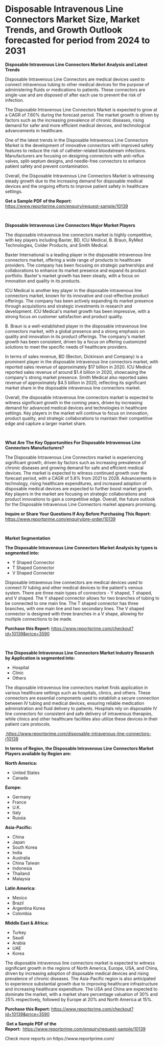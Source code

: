 <p><h1>Disposable Intravenous Line Connectors Market Size, Market Trends, and Growth Outlook forecasted for period from 2024 to 2031</h1></p><p><strong>Disposable Intravenous Line Connectors Market Analysis and Latest Trends</strong></p>
<p><p>Disposable Intravenous Line Connectors are medical devices used to connect intravenous tubing to other medical devices for the purpose of administering fluids or medications to patients. These connectors are single-use and are disposed of after each use to prevent the risk of infection.</p><p>The Disposable Intravenous Line Connectors Market is expected to grow at a CAGR of 7.60% during the forecast period. The market growth is driven by factors such as the increasing prevalence of chronic diseases, rising demand for safer and more efficient medical devices, and technological advancements in healthcare.</p><p>One of the latest trends in the Disposable Intravenous Line Connectors Market is the development of innovative connectors with improved safety features to reduce the risk of catheter-related bloodstream infections. Manufacturers are focusing on designing connectors with anti-reflux valves, split-septum designs, and needle-free connectors to enhance patient safety and prevent contamination.</p><p>Overall, the Disposable Intravenous Line Connectors Market is witnessing steady growth due to the increasing demand for disposable medical devices and the ongoing efforts to improve patient safety in healthcare settings.</p></p>
<p><strong>Get a Sample PDF of the Report:&nbsp;</strong> <a href="https://www.reportprime.com/enquiry/request-sample/10139">https://www.reportprime.com/enquiry/request-sample/10139</a></p>
<p>&nbsp;</p>
<p><strong>Disposable Intravenous Line Connectors Major Market Players</strong></p>
<p><p>The disposable intravenous line connectors market is highly competitive, with key players including Baxter, BD, ICU Medical, B. Braun, RyMed Technologies, Colder Products, and Smith Medical. </p><p>Baxter International is a leading player in the disposable intravenous line connectors market, offering a wide range of products to healthcare providers. The company has been focusing on strategic partnerships and collaborations to enhance its market presence and expand its product portfolio. Baxter's market growth has been steady, with a focus on innovation and quality in its products.</p><p>ICU Medical is another key player in the disposable intravenous line connectors market, known for its innovative and cost-effective product offerings. The company has been actively expanding its market presence through acquisitions and strategic investments in research and development. ICU Medical's market growth has been impressive, with a strong focus on customer satisfaction and product quality.</p><p>B. Braun is a well-established player in the disposable intravenous line connectors market, with a global presence and a strong emphasis on quality and innovation in its product offerings. The company's market growth has been consistent, driven by a focus on offering customized solutions to meet the specific needs of healthcare providers.</p><p>In terms of sales revenue, BD (Becton, Dickinson and Company) is a prominent player in the disposable intravenous line connectors market, with reported sales revenue of approximately $17 billion in 2020. ICU Medical reported sales revenue of around $1.4 billion in 2020, showcasing the company's strong market presence. Smith Medical also reported sales revenue of approximately $4.5 billion in 2020, reflecting its significant market share in the disposable intravenous line connectors market.</p><p>Overall, the disposable intravenous line connectors market is expected to witness significant growth in the coming years, driven by increasing demand for advanced medical devices and technologies in healthcare settings. Key players in the market will continue to focus on innovation, product quality, and strategic collaborations to maintain their competitive edge and capture a larger market share.</p></p>
<p>&nbsp;</p>
<p><strong>What Are The Key Opportunities For Disposable Intravenous Line Connectors Manufacturers?</strong></p>
<p><p>The Disposable Intravenous Line Connectors market is experiencing significant growth, driven by factors such as increasing prevalence of chronic diseases and growing demand for safe and efficient medical devices. The market is expected to witness continued growth over the forecast period, with a CAGR of 5.8% from 2021 to 2028. Advancements in technology, rising healthcare expenditures, and increased adoption of disposable medical devices are expected to further boost market growth. Key players in the market are focusing on strategic collaborations and product innovations to gain a competitive edge. Overall, the future outlook for the Disposable Intravenous Line Connectors market appears promising.</p></p>
<p><strong>Inquire or Share Your Questions If Any Before Purchasing This Report:</strong> <a href="https://www.reportprime.com/enquiry/pre-order/10139">https://www.reportprime.com/enquiry/pre-order/10139</a></p>
<p>&nbsp;</p>
<p><strong>Market Segmentation</strong></p>
<p><strong>The Disposable Intravenous Line Connectors Market Analysis by types is segmented into:</strong></p>
<p><ul><li>Y Shaped Connector</li><li>T Shaped Connector</li><li>V Shaped Connecter</li></ul></p>
<p><p>Disposable intravenous line connectors are medical devices used to connect IV tubing and other medical devices to the patient's venous system. There are three main types of connectors - Y shaped, T shaped, and V shaped. The Y shaped connector allows for two branches of tubing to be connected to one main line. The T shaped connector has three branches, with one main line and two secondary lines. The V shaped connector is designed with three branches in a V shape, allowing for multiple connections to be made.</p></p>
<p><strong>Purchase this Report:&nbsp;</strong><a href="https://www.reportprime.com/checkout?id=10139&price=3590">https://www.reportprime.com/checkout?id=10139&price=3590</a></p>
<p>&nbsp;</p>
<p><strong>The Disposable Intravenous Line Connectors Market Industry Research by Application is segmented into:</strong></p>
<p><ul><li>Hospital</li><li>Clinic</li><li>Others</li></ul></p>
<p><p>The disposable intravenous line connectors market finds application in various healthcare settings such as hospitals, clinics, and others. These connectors are essential components used to establish a secure connection between IV tubing and medical devices, ensuring reliable medication administration and fluid delivery to patients. Hospitals rely on disposable IV line connectors for consistent and safe delivery of intravenous therapies, while clinics and other healthcare facilities also utilize these devices in their patient care protocols.</p></p>
<p><a href="https://www.reportprime.com/disposable-intravenous-line-connectors-r10139">&nbsp;https://www.reportprime.com/disposable-intravenous-line-connectors-r10139</a></p>
<p><strong>In terms of Region, the Disposable Intravenous Line Connectors Market Players available by Region are:</strong></p>
<p>
    <p> <strong> North America: </strong>
        <ul>
            <li>United States</li>
            <li>Canada</li>
        </ul>
        </p> 
    <p> <strong> Europe: </strong>
        <ul>
            <li>Germany</li>
            <li>France</li>
            <li>U.K.</li>
            <li>Italy</li>
            <li>Russia</li>
        </ul>
        </p> 
    <p> <strong> Asia-Pacific: </strong>
        <ul>
            <li>China</li>
            <li>Japan</li>
            <li>South Korea</li>
            <li>India</li>
            <li>Australia</li>
            <li>China Taiwan</li>
            <li>Indonesia</li>
            <li>Thailand</li>
            <li>Malaysia</li>
        </ul>
        </p> 
    <p> <strong> Latin America: </strong>
        <ul>
            <li>Mexico</li>
            <li>Brazil</li>
            <li>Argentina Korea</li>
            <li>Colombia</li>
        </ul>
        </p> 
    <p> <strong> Middle East & Africa: </strong>
        <ul>
            <li>Turkey</li>
            <li>Saudi</li>
            <li>Arabia</li>
            <li>UAE</li>
            <li>Korea</li>
        </ul>
    </p>
    </p>
<p><p>The disposable intravenous line connectors market is expected to witness significant growth in the regions of North America, Europe, USA, and China, driven by increasing adoption of disposable medical devices and rising prevalence of chronic diseases. The Asia-Pacific region is also anticipated to experience substantial growth due to improving healthcare infrastructure and increasing healthcare expenditure. The USA and China are expected to dominate the market, with a market share percentage valuation of 30% and 25% respectively, followed by Europe at 20% and North America at 15%.</p></p>
<p><strong>Purchase this Report: </strong><a href="https://www.reportprime.com/checkout?id=10139&price=3590">https://www.reportprime.com/checkout?id=10139&price=3590</a></p>
<p>&nbsp;<strong>Get a Sample PDF of the Report:&nbsp;&nbsp;</strong><a href="https://www.reportprime.com/enquiry/request-sample/10139">https://www.reportprime.com/enquiry/request-sample/10139</a></p>
<p><strong></strong></p>
<p>Check more reports on https://www.reportprime.com/</p>
